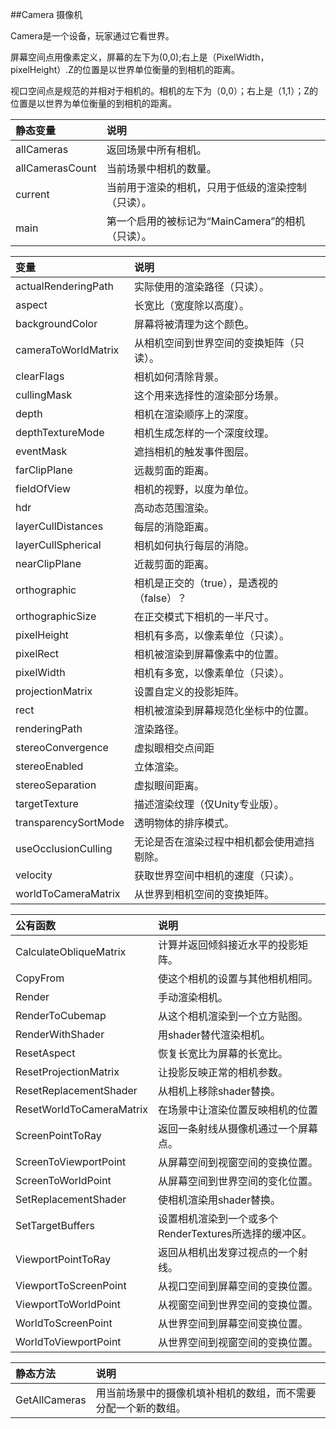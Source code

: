 ##Camera 摄像机

Camera是一个设备，玩家通过它看世界。

屏幕空间点用像素定义，屏幕的左下为(0,0);右上是（PixelWidth，pixelHeight）.Z的位置是以世界单位衡量的到相机的距离。

视口空间点是规范的并相对于相机的。相机的左下为（0,0）；右上是（1,1）；Z的位置是以世界为单位衡量的到相机的距离。


|静态变量|说明|
|:--|:--|
|allCameras|返回场景中所有相机。|
|allCamerasCount|当前场景中相机的数量。|
|current|当前用于渲染的相机，只用于低级的渲染控制（只读）。|
|main|第一个启用的被标记为“MainCamera”的相机（只读）。|


|变量|说明|
|:--|:--|
|actualRenderingPath|实际使用的渲染路径（只读）。|
|aspect|长宽比（宽度除以高度）。|
|backgroundColor|屏幕将被清理为这个颜色。|
|cameraToWorldMatrix|从相机空间到世界空间的变换矩阵（只读）。|
|clearFlags|相机如何清除背景。|
|cullingMask|这个用来选择性的渲染部分场景。|
|depth|相机在渲染顺序上的深度。|
|depthTextureMode|相机生成怎样的一个深度纹理。|
|eventMask|遮挡相机的触发事件图层。|
|farClipPlane|远裁剪面的距离。|
|fieldOfView|相机的视野，以度为单位。|
|hdr|高动态范围渲染。|
|layerCullDistances|每层的消隐距离。|
|layerCullSpherical|相机如何执行每层的消隐。|
|nearClipPlane|近裁剪面的距离。|
|orthographic|相机是正交的（true），是透视的（false）？|
|orthographicSize|在正交模式下相机的一半尺寸。|
|pixelHeight|相机有多高，以像素单位（只读）。|
|pixelRect|相机被渲染到屏幕像素中的位置。|
|pixelWidth|相机有多宽，以像素单位（只读）。|
|projectionMatrix|设置自定义的投影矩阵。|
|rect|相机被渲染到屏幕规范化坐标中的位置。|
|renderingPath|渲染路径。|
|stereoConvergence|虚拟眼相交点间距|
|stereoEnabled|立体渲染。|
|stereoSeparation|虚拟眼间距离。|
|targetTexture|描述渲染纹理（仅Unity专业版）。|
|transparencySortMode|透明物体的排序模式。|
|useOcclusionCulling|无论是否在渲染过程中相机都会使用遮挡剔除。|
|velocity|获取世界空间中相机的速度（只读）。|
|worldToCameraMatrix|从世界到相机空间的变换矩阵。|


|公有函数|说明|
|:--|:--|
|CalculateObliqueMatrix|计算并返回倾斜接近水平的投影矩阵。|
|CopyFrom|使这个相机的设置与其他相机相同。|
|Render|手动渲染相机。|
|RenderToCubemap|从这个相机渲染到一个立方贴图。|
|RenderWithShader|用shader替代渲染相机。|
|ResetAspect|恢复长宽比为屏幕的长宽比。|
|ResetProjectionMatrix|让投影反映正常的相机参数。|
|ResetReplacementShader|从相机上移除shader替换。|
|ResetWorldToCameraMatrix|在场景中让渲染位置反映相机的位置|
|ScreenPointToRay|返回一条射线从摄像机通过一个屏幕点。|
|ScreenToViewportPoint|从屏幕空间到视窗空间的变换位置。|
|ScreenToWorldPoint|从屏幕空间到世界空间的变化位置。|
|SetReplacementShader|使相机渲染用shader替换。|
|SetTargetBuffers|设置相机渲染到一个或多个RenderTextures所选择的缓冲区。|
|ViewportPointToRay|返回从相机出发穿过视点的一个射线。|
|ViewportToScreenPoint|从视口空间到屏幕空间的变换位置。|
|ViewportToWorldPoint|从视窗空间到世界空间的变换位置。|
|WorldToScreenPoint|从世界空间到屏幕空间变换位置。|
|WorldToViewportPoint|从世界空间到视窗空间的变换位置。|


|静态方法|说明|
|:--|:--|
|GetAllCameras|用当前场景中的摄像机填补相机的数组，而不需要分配一个新的数组。|























